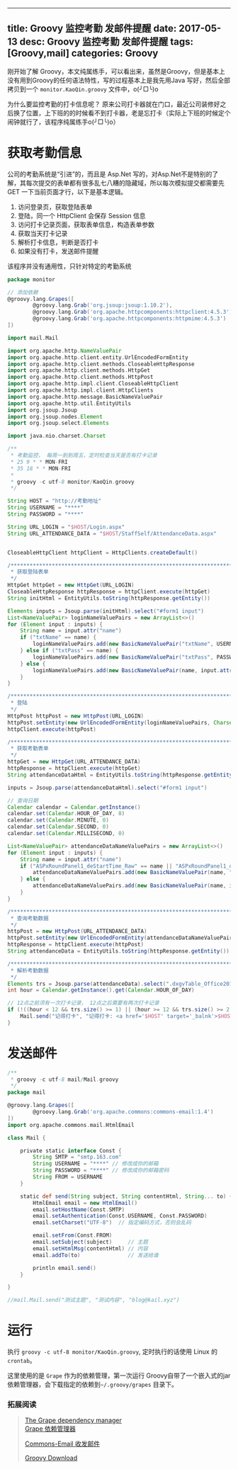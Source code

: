 ---------------
title: Groovy 监控考勤 发邮件提醒
date: 2017-05-13
desc: Groovy 监控考勤 发邮件提醒
tags: [Groovy,mail]
categories: Groovy
---------------

刚开始了解 Groovy，本文纯属练手，可以看出来，虽然是Groovy，但是基本上没有用到Groovy的任何语法特性，写的过程基本上是我先用Java 写好，然后全部拷贝到一个 `monitor.KaoQin.groovy` 文件中，o(╯□╰)o

为什么要监控考勤的打卡信息呢？ 原来公司打卡器就在门口，最近公司装修好之后换了位置，上下班的的时候看不到打卡器，老是忘打卡（实际上下班的时候定个闹钟就行了，该程序纯属练手o(╯□╰)o）

<!--more-->

# 获取考勤信息

公司的考勤系统是“引进”的，而且是 Asp.Net 写的，对Asp.Net不是特别的了解，其每次提交的表单都有很多乱七八糟的隐藏域，所以每次模拟提交都需要先 GET 一下当前页面才行，以下是基本逻辑。

1. 访问登录页，获取登陆表单
2. 登陆，同一个 HttpClient 会保存 Session 信息
3. 访问打卡记录页面，获取表单信息，构造表单参数
4. 获取当天打卡记录
5. 解析打卡信息，判断是否打卡
6. 如果没有打卡，发送邮件提醒

该程序并没有通用性，只针对特定的考勤系统

``` Groovy
package monitor

// 添加依赖
@groovy.lang.Grapes([
        @groovy.lang.Grab('org.jsoup:jsoup:1.10.2'),
        @groovy.lang.Grab('org.apache.httpcomponents:httpclient:4.5.3'),
        @groovy.lang.Grab('org.apache.httpcomponents:httpmime:4.5.3')
])

import mail.Mail

import org.apache.http.NameValuePair
import org.apache.http.client.entity.UrlEncodedFormEntity
import org.apache.http.client.methods.CloseableHttpResponse
import org.apache.http.client.methods.HttpGet
import org.apache.http.client.methods.HttpPost
import org.apache.http.impl.client.CloseableHttpClient
import org.apache.http.impl.client.HttpClients
import org.apache.http.message.BasicNameValuePair
import org.apache.http.util.EntityUtils
import org.jsoup.Jsoup
import org.jsoup.nodes.Element
import org.jsoup.select.Elements

import java.nio.charset.Charset

/**
 * 考勤监控， 每周一到到周五，定时检查当天是否有打卡记录
 * 25 9 * * MON-FRI
 * 35 18 * * MON-FRI
 *
 * groovy -c utf-8 monitor/KaoQin.groovy
 */

String HOST = "http://考勤地址"
String USERNAME = "****"
String PASSWORD = "****"

String URL_LOGIN = "$HOST/Login.aspx"
String URL_ATTENDANCE_DATA = "$HOST/StaffSelf/AttendanceData.aspx"


CloseableHttpClient httpClient = HttpClients.createDefault()

/*******************************************************************************
 * 获取登陆表单
 */
HttpGet httpGet = new HttpGet(URL_LOGIN)
CloseableHttpResponse httpResponse = httpClient.execute(httpGet)
String initHtml = EntityUtils.toString(httpResponse.getEntity())

Elements inputs = Jsoup.parse(initHtml).select("#form1 input")
List<NameValuePair> loginNameValuePairs = new ArrayList<>()
for (Element input : inputs) {
    String name = input.attr("name")
    if ("txtName" == name) {
        loginNameValuePairs.add(new BasicNameValuePair("txtName", USERNAME))
    } else if ("txtPass" == name) {
        loginNameValuePairs.add(new BasicNameValuePair("txtPass", PASSWORD))
    } else {
        loginNameValuePairs.add(new BasicNameValuePair(name, input.attr("value")))
    }
}

/*******************************************************************************
 * 登陆
 */
HttpPost httpPost = new HttpPost(URL_LOGIN)
httpPost.setEntity(new UrlEncodedFormEntity(loginNameValuePairs, Charset.forName("UTF-8")))
httpClient.execute(httpPost)

/*******************************************************************************
 * 获取考勤表单
 */
httpGet = new HttpGet(URL_ATTENDANCE_DATA)
httpResponse = httpClient.execute(httpGet)
String attendanceDataHtml = EntityUtils.toString(httpResponse.getEntity())

inputs = Jsoup.parse(attendanceDataHtml).select("#form1 input")

// 查询日期
Calendar calendar = Calendar.getInstance()
calendar.set(Calendar.HOUR_OF_DAY, 8)
calendar.set(Calendar.MINUTE, 0)
calendar.set(Calendar.SECOND, 0)
calendar.set(Calendar.MILLISECOND, 0)

List<NameValuePair> attendanceDataNameValuePairs = new ArrayList<>()
for (Element input : inputs) {
    String name = input.attr("name")
    if ("ASPxRoundPanel1_deStartTime_Raw" == name || "ASPxRoundPanel1_deEndTime_Raw" == name) {
        attendanceDataNameValuePairs.add(new BasicNameValuePair(name, "" + calendar.getTimeInMillis()))
    } else {
        attendanceDataNameValuePairs.add(new BasicNameValuePair(name, input.attr("value")))
    }
}

/*******************************************************************************
 * 查询考勤数据
 */
httpPost = new HttpPost(URL_ATTENDANCE_DATA)
httpPost.setEntity(new UrlEncodedFormEntity(attendanceDataNameValuePairs, Charset.forName("UTF-8")))
httpResponse = httpClient.execute(httpPost)
String attendanceData = EntityUtils.toString(httpResponse.getEntity())

/*******************************************************************************
 * 解析考勤数据
 */
Elements trs = Jsoup.parse(attendanceData).select(".dxgvTable_Office2010Blue tr.dxgvDataRow_Office2010Blue")
int hour = Calendar.getInstance().get(Calendar.HOUR_OF_DAY)

// 12点之前须有一次打卡记录， 12点之后需要有两次打卡记录
if (!((hour < 12 && trs.size() >= 1) || (hour >= 12 && trs.size() >= 2))) {
    Mail.send("记得打卡", "记得打卡: <a href='$HOST' target='_balnk'>$HOST</a>", "ykb553@163.com")
}
```

# 发送邮件

``` Groovy
/**
 * groovy -c utf-8 mail/Mail.groovy
 */
package mail

@groovy.lang.Grapes([
        @groovy.lang.Grab('org.apache.commons:commons-email:1.4')
])
import org.apache.commons.mail.HtmlEmail

class Mail {

    private static interface Const {
        String SMTP = "smtp.163.com"
        String USERNAME = "****" // 修改成你的邮箱
        String PASSWORD = "****" // 修改成你的邮箱密码
        String FROM = USERNAME
    }

    static def send(String subject, String contentHtml, String... to) {
        HtmlEmail email = new HtmlEmail()
        email.setHostName(Const.SMTP)
        email.setAuthentication(Const.USERNAME, Const.PASSWORD)
        email.setCharset("UTF-8")  // 指定编码方式，否则会乱码

        email.setFrom(Const.FROM)
        email.setSubject(subject)     // 主题
        email.setHtmlMsg(contentHtml) // 内容
        email.addTo(to)               // 发送给谁

        println email.send()
    }

}

//mail.Mail.send("测试主题", "测试内容", "blog@kail.xyz")

```

# 运行

执行 `groovy -c utf-8 monitor/KaoQin.groovy`, 定时执行的话使用 Linux 的 `crontab`。

这里使用的是 `Grape` 作为的依赖管理，第一次运行 Groovy自带了一个嵌入式的jar依赖管理器，会下载指定的依赖到`~/.groovy/grapes` 目录下。

### 拓展阅读


>[The Grape dependency manager](http://www.groovy-lang.org/grape.html)  
>[Grape 依赖管理器](http://blog.csdn.net/u011054333/article/details/60478730)  
>
>[Commons-Email 收发邮件](http://www.oschina.net/translate/commons-email-userguide)  
>
>[Groovy Download](http://www.groovy-lang.org/download.html)